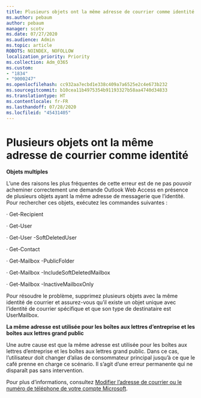 ```yaml
---
title: Plusieurs objets ont la même adresse de courrier comme identité
ms.author: pebaum
author: pebaum
manager: scotv
ms.date: 07/27/2020
ms.audience: Admin
ms.topic: article
ROBOTS: NOINDEX, NOFOLLOW
localization_priority: Priority
ms.collection: Adm_O365
ms.custom:
- "1834"
- "9000247"
ms.openlocfilehash: cc932aa7ecbd1e338c409a7a6525e2c4e673b232
ms.sourcegitcommit: b10cea11b4975354b91193327b58aa4740d34833
ms.translationtype: HT
ms.contentlocale: fr-FR
ms.lasthandoff: 07/28/2020
ms.locfileid: "45431405"
---
```

# <a name="multiple-objects-have-the-same-email-address-as-identity"></a>Plusieurs objets ont la même adresse de courrier comme identité

**Objets multiples**

L’une des raisons les plus fréquentes de cette erreur est de ne pas pouvoir acheminer correctement une demande Outlook Web Access en présence de plusieurs objets ayant la même adresse de messagerie que l’identité. Pour rechercher ces objets, exécutez les commandes suivantes :

· Get-Recipient <email address>

· Get-User <email address>

· Get-User <email address> -SoftDeletedUser

· Get-Contact <email address>

· Get-Mailbox <email address> -PublicFolder

· Get-Mailbox <email address> -IncludeSoftDeletedMailbox

· Get-Mailbox <email address> -InactiveMailboxOnly

Pour résoudre le problème, supprimez plusieurs objets avec la même identité de courrier et assurez-vous qu’il existe un objet unique avec l’identité de courrier spécifique et que son type de destinataire est UserMailbox.

**La même adresse est utilisée pour les boîtes aux lettres d’entreprise et les boîtes aux lettres grand public**

Une autre cause est que la même adresse est utilisée pour les boîtes aux lettres d’entreprise et les boîtes aux lettres grand public. Dans ce cas, l’utilisateur doit changer d’alias de consommateur principal jusqu’à ce que le café prenne en charge ce scénario. Il s’agit d’une erreur permanente qui ne disparaît pas sans intervention.

Pour plus d’informations, consultez [Modifier l’adresse de courrier ou le numéro de téléphone de votre compte Microsoft](https://support.microsoft.com/help/11545/microsoft-account-rename-your-personal-account).